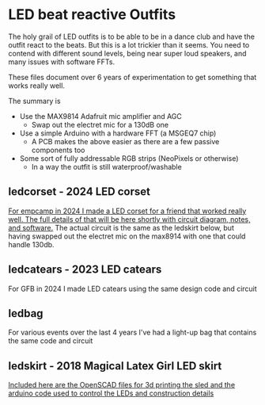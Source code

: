 # LED beat reactive Outfits

The holy grail of LED outfits is to be able to be in a dance club and have the outfit react to the beats. But this is a lot trickier than it seems. You
need to contend with different sound levels, being near super loud speakers, and many issues with software FFTs.

These files document over 6 years of experimentation to get something that works really well.

The summary is

- Use the MAX9814 Adafruit mic amplifier and AGC
  - Swap out the electret mic for a 130dB one
- Use a simple Arduino with a hardware FFT (a MSGEQ7 chip)
  - A PCB makes the above easier as there are a few passive components too
- Some sort of fully addressable RGB strips (NeoPixels or otherwise)
  - In a way the outfit is still waterproof/washable

## ledcorset - 2024 LED corset

[For empcamp in 2024 I made a LED corset for a friend that worked really well. The full details of that will be here shortly with circuit diagram, notes,
and software.](ledcorset/README.md) The actual circuit is the same as the ledskirt below, but having swapped out the electret mic on the max8914 with one that could handle
130db.

## ledcatears - 2023 LED catears

For GFB in 2024 I made LED catears using the same design code and circuit

## ledbag

For various events over the last 4 years I've had a light-up bag that contains the same code and circuit

## ledskirt - 2018 Magical Latex Girl LED skirt

[Included here are the OpenSCAD files for 3d printing the sled and the
arduino code used to control the LEDs and construction details](ledskirt/README.md)
